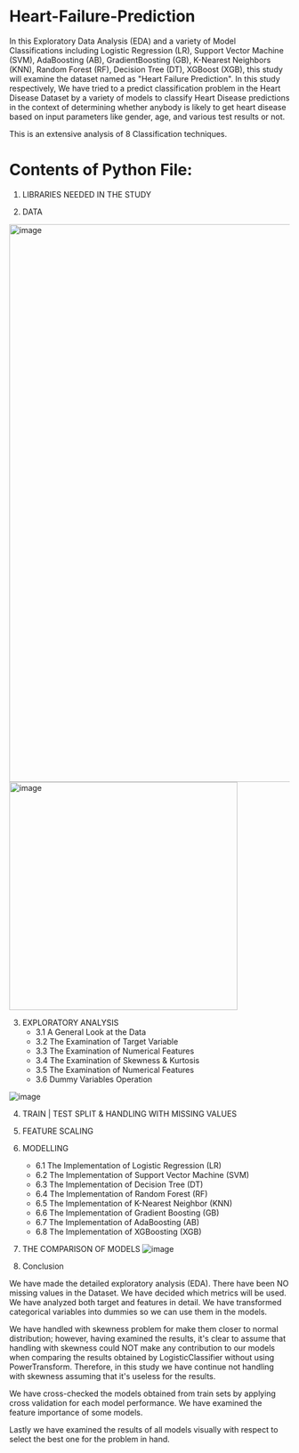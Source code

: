 # Heart-Failure-Prediction
In this Exploratory Data Analysis (EDA) and a variety of Model Classifications including Logistic Regression (LR), Support Vector Machine (SVM), AdaBoosting (AB), GradientBoosting (GB), K-Nearest Neighbors (KNN), Random Forest (RF), Decision Tree (DT), XGBoost (XGB), this study will examine the dataset named as "Heart Failure Prediction".
In this study respectively, We have tried to a predict classification problem in the Heart Disease Dataset by a variety of models to classify Heart Disease predictions in the context of determining whether anybody is likely to get heart disease based on input parameters like gender, age, and various test results or not.

This is an extensive analysis of 8 Classification techniques.



# Contents of Python File:

1. LIBRARIES NEEDED IN THE STUDY

2. DATA
<img width="1003" alt="image" src="https://github.com/Amrapali03/Heart-Failure-Prediction/assets/114306627/e3156752-a7b8-4f92-be94-5d2bfd38f624">

<img width="410" alt="image" src="https://github.com/user-attachments/assets/92cfbb14-50bc-4b2d-8ce6-e549a31a679b">


3. EXPLORATORY ANALYSIS
    - 3.1 A General Look at the Data
    - 3.2 The Examination of Target Variable
    - 3.3 The Examination of Numerical Features
    - 3.4 The Examination of Skewness & Kurtosis
    - 3.5 The Examination of Numerical Features
    - 3.6 Dummy Variables Operation

![image](https://github.com/user-attachments/assets/eb53ba0b-ca81-41a1-b225-deeb576655dc)



4. TRAIN | TEST SPLIT & HANDLING WITH MISSING VALUES

5. FEATURE SCALING

6. MODELLING
    - 6.1 The Implementation of Logistic Regression (LR)
    - 6.2 The Implementation of Support Vector Machine (SVM)
    - 6.3 The Implementation of Decision Tree (DT)
    - 6.4 The Implementation of Random Forest (RF)
    - 6.5 The Implementation of K-Nearest Neighbor (KNN)
    - 6.6 The Implementation of Gradient Boosting (GB)
    - 6.7 The Implementation of AdaBoosting (AB)
    - 6.8 The Implementation of XGBoosting (XGB)

7. THE COMPARISON OF MODELS
![image](https://github.com/user-attachments/assets/20dde950-15f8-462a-89f8-1a1de04af9db)


8. Conclusion

We have made the detailed exploratory analysis (EDA). There have been NO missing values in the Dataset. We have decided which metrics will be used. We have analyzed both target and features in detail. We have transformed categorical variables into dummies so we can use them in the models.

We have handled with skewness problem for make them closer to normal distribution; however, having examined the results, it's clear to assume that handling with skewness could NOT make any contribution to our models when comparing the results obtained by LogisticClassifier without using PowerTransform. Therefore, in this study we have continue not handling with skewness assuming that it's useless for the results.

We have cross-checked the models obtained from train sets by applying cross validation for each model performance. We have examined the feature importance of some models.

Lastly we have examined the results of all models visually with respect to select the best one for the problem in hand.
